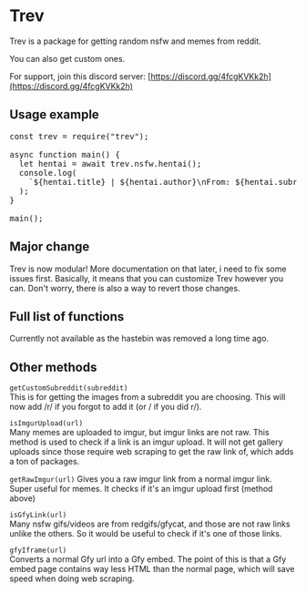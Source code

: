 # Trev

Trev is a package for getting random nsfw and memes from reddit.

You can also get custom ones.

For support, join this discord server: [https://discord.gg/4fcgKVKk2h](https://discord.gg/4fcgKVKk2h)

## Usage example

<pre>
const trev = require("trev");

async function main() {
  let hentai = await trev.nsfw.hentai();
  console.log(
    `${hentai.title} | ${hentai.author}\nFrom: ${hentai.subreddit}\nMedia: ${hentai.media}\nisNsfw: ${hentai.over_18}`
  );
}

main();
</pre>

## Major change

Trev is now modular! More documentation on that later, i need to fix some issues first. Basically, it means that you can customize Trev however you can. Don't worry, there is also a way to revert those changes.

## Full list of functions

Currently not available as the hastebin was removed a long time ago.

## Other methods

<code>getCustomSubreddit(subreddit)</code><br>
This is for getting the images from a subreddit you are choosing. This will now add /r/ if you forgot to add it (or / if you did r/).

<code>isImgurUpload(url)</code><br>
Many memes are uploaded to imgur, but imgur links are not raw. This method is used to check if a link is an imgur upload. It will not get gallery uploads since those require web scraping to get the raw link of, which adds a ton of packages.

<code>getRawImgur(url)</code>
Gives you a raw imgur link from a normal imgur link. Super useful for memes. It checks if it's an imgur upload first (method above)

<code>isGfyLink(url)</code><br>
Many nsfw gifs/videos are from redgifs/gfycat, and those are not raw links unlike the others. So it would be useful to check if it's one of those links.

<code>gfyIframe(url)</code><br>
Converts a normal Gfy url into a Gfy embed. The point of this is that a Gfy embed page contains way less HTML than the normal page, which will save speed when doing web scraping.
